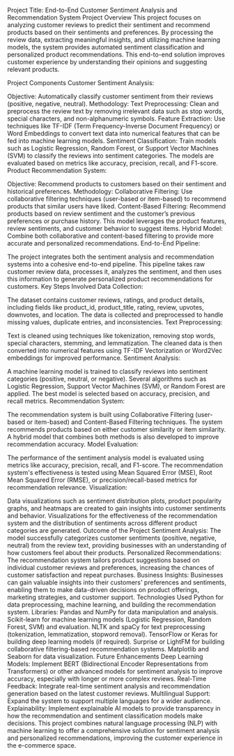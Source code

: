 Project Title: End-to-End Customer Sentiment Analysis and Recommendation System
Project Overview
This project focuses on analyzing customer reviews to predict their sentiment and recommend products based on their sentiments and preferences. By processing the review data, extracting meaningful insights, and utilizing machine learning models, the system provides automated sentiment classification and personalized product recommendations. This end-to-end solution improves customer experience by understanding their opinions and suggesting relevant products.

Project Components
Customer Sentiment Analysis:

Objective: Automatically classify customer sentiment from their reviews (positive, negative, neutral).
Methodology:
Text Preprocessing: Clean and preprocess the review text by removing irrelevant data such as stop words, special characters, and non-alphanumeric symbols.
Feature Extraction: Use techniques like TF-IDF (Term Frequency-Inverse Document Frequency) or Word Embeddings to convert text data into numerical features that can be fed into machine learning models.
Sentiment Classification: Train models such as Logistic Regression, Random Forest, or Support Vector Machines (SVM) to classify the reviews into sentiment categories. The models are evaluated based on metrics like accuracy, precision, recall, and F1-score.
Product Recommendation System:

Objective: Recommend products to customers based on their sentiment and historical preferences.
Methodology:
Collaborative Filtering: Use collaborative filtering techniques (user-based or item-based) to recommend products that similar users have liked.
Content-Based Filtering: Recommend products based on review sentiment and the customer’s previous preferences or purchase history. This model leverages the product features, review sentiments, and customer behavior to suggest items.
Hybrid Model: Combine both collaborative and content-based filtering to provide more accurate and personalized recommendations.
End-to-End Pipeline:

The project integrates both the sentiment analysis and recommendation systems into a cohesive end-to-end pipeline. This pipeline takes raw customer review data, processes it, analyzes the sentiment, and then uses this information to generate personalized product recommendations for customers.
Key Steps Involved
Data Collection:

The dataset contains customer reviews, ratings, and product details, including fields like product_id, product_title, rating, review, upvotes, downvotes, and location.
The data is collected and preprocessed to handle missing values, duplicate entries, and inconsistencies.
Text Preprocessing:

Text is cleaned using techniques like tokenization, removing stop words, special characters, stemming, and lemmatization.
The cleaned data is then converted into numerical features using TF-IDF Vectorization or Word2Vec embeddings for improved performance.
Sentiment Analysis:

A machine learning model is trained to classify reviews into sentiment categories (positive, neutral, or negative). Several algorithms such as Logistic Regression, Support Vector Machines (SVM), or Random Forest are applied.
The best model is selected based on accuracy, precision, and recall metrics.
Recommendation System:

The recommendation system is built using Collaborative Filtering (user-based or item-based) and Content-Based Filtering techniques. The system recommends products based on either customer similarity or item similarity.
A hybrid model that combines both methods is also developed to improve recommendation accuracy.
Model Evaluation:

The performance of the sentiment analysis model is evaluated using metrics like accuracy, precision, recall, and F1-score.
The recommendation system's effectiveness is tested using Mean Squared Error (MSE), Root Mean Squared Error (RMSE), or precision/recall-based metrics for recommendation relevance.
Visualization:

Data visualizations such as sentiment distribution plots, product popularity graphs, and heatmaps are created to gain insights into customer sentiments and behavior.
Visualizations for the effectiveness of the recommendation system and the distribution of sentiments across different product categories are generated.
Outcome of the Project
Sentiment Analysis: The model successfully categorizes customer sentiments (positive, negative, neutral) from the review text, providing businesses with an understanding of how customers feel about their products.
Personalized Recommendations: The recommendation system tailors product suggestions based on individual customer reviews and preferences, increasing the chances of customer satisfaction and repeat purchases.
Business Insights: Businesses can gain valuable insights into their customers' preferences and sentiments, enabling them to make data-driven decisions on product offerings, marketing strategies, and customer support.
Technologies Used
Python for data preprocessing, machine learning, and building the recommendation system.
Libraries:
Pandas and NumPy for data manipulation and analysis.
Scikit-learn for machine learning models (Logistic Regression, Random Forest, SVM) and evaluation.
NLTK and spaCy for text preprocessing (tokenization, lemmatization, stopword removal).
TensorFlow or Keras for building deep learning models (if required).
Surprise or LightFM for building collaborative filtering-based recommendation systems.
Matplotlib and Seaborn for data visualization.
Future Enhancements
Deep Learning Models: Implement BERT (Bidirectional Encoder Representations from Transformers) or other advanced models for sentiment analysis to improve accuracy, especially with longer or more complex reviews.
Real-Time Feedback: Integrate real-time sentiment analysis and recommendation generation based on the latest customer reviews.
Multilingual Support: Expand the system to support multiple languages for a wider audience.
Explainability: Implement explainable AI models to provide transparency in how the recommendation and sentiment classification models make decisions.
This project combines natural language processing (NLP) with machine learning to offer a comprehensive solution for sentiment analysis and personalized recommendations, improving the customer experience in the e-commerce space.
